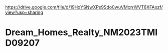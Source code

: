 https://drive.google.com/file/d/19HxYSNwXPs9Sdo0wuVMcrrWVT6XFAozf/view?usp=sharing
# Dream_Homes_Realty_NM2023TMID09207
